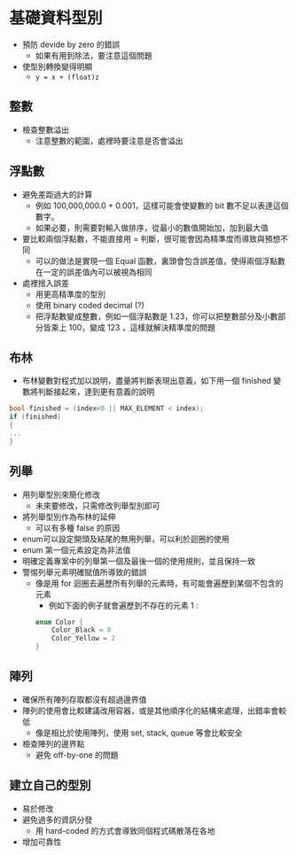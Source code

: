 # 基礎資料型別
* 預防 devide by zero 的錯誤
	* 如果有用到除法，要注意這個問題
* 使型別轉換變得明顯
	* `y = x + (float)z`
## 整數
* 檢查整數溢出
	* 注意整數的範圍，處裡時要注意是否會溢出
## 浮點數
* 避免差距過大的計算
	* 例如 100,000,000.0 + 0.001，這樣可能會使變數的 bit 數不足以表達這個數字。
	* 如果必要，則需要對輸入做排序，從最小的數值開始加，加到最大值
* 要比較兩個浮點數，不能直接用 = 判斷，很可能會因為精準度而導致與預想不同
	* 可以的做法是實現一個 Equal 函數，裏頭會包含誤差值，使得兩個浮點數在一定的誤差值內可以被視為相同
* 處裡捨入誤差
	* 用更高精準度的型別
	* 使用 binary coded decimal (?)
	* 把浮點數變成整數，例如一個浮點數是 1.23，你可以把整數部分及小數部分皆乘上 100，變成 123 ，這樣就解決精準度的問題

## 布林
* 布林變數對程式加以說明，盡量將判斷表現出意義，如下用一個 finished 變數將判斷接起來，達到更有意義的說明
```C++
bool finished = (index<0 || MAX_ELEMENT < index);
if (finished)
{
...
}
```
## 列舉
* 用列舉型別來簡化修改
	* 未來要修改，只需修改列舉型別即可
* 將列舉型別作為布林的延伸
	* 可以有多種 false 的原因
* enum可以設定開頭及結尾的無用列舉，可以利於迴圈的使用
* enum 第一個元素設定為非法值
* 明確定義專案中的列舉第一個及最後一個的使用規則，並且保持一致
* 警惕列舉元素明確賦值所導致的錯誤
	* 像是用 for 迴圈去遍歷所有列舉的元素時，有可能會遍歷到某個不包含的元素
		* 例如下面的例子就會遍歷到不存在的元素 1 :
		```c
		enum Color {
			Color_Black = 0
			Color_Yellow = 2
		}
		```
## 陣列
* 確保所有陣列存取都沒有超過邊界值
* 陣列的使用會比較建議改用容器，或是其他順序化的結構來處理，出錯率會較低
	* 像是相比於使用陣列，使用 set, stack, queue 等會比較安全
* 檢查陣列的邊界點
	* 避免 off-by-one 的問題
## 建立自己的型別
* 易於修改
* 避免過多的資訊分發
	* 用 hard-coded 的方式會導致同個程式碼散落在各地
* 增加可靠性
<!--stackedit_data:
eyJoaXN0b3J5IjpbMzYwMzE5MzUwLDU5NjkzNjMyLDU0MDcwNz
U4OCw5NTE3MTU4MzcsNTk4MTY1NzYxLDczOTA5NTE1Myw5MTIy
ODM1NDMsMjA4MDIwMzYzOCwtMTE2NDg2MDUzNCwtMTIwMDg1Nj
Y1NV19
-->